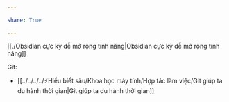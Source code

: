 ---  
share: True  
---  
[[./Obsidian cực kỳ dễ mở rộng tính năng|Obsidian cực kỳ dễ mở rộng tính năng]]  
 Git:  
 - [[../../../../⚡Hiểu biết sâu/Khoa học máy tính/Hợp tác làm việc/Git giúp ta du hành thời gian|Git giúp ta du hành thời gian]]  
